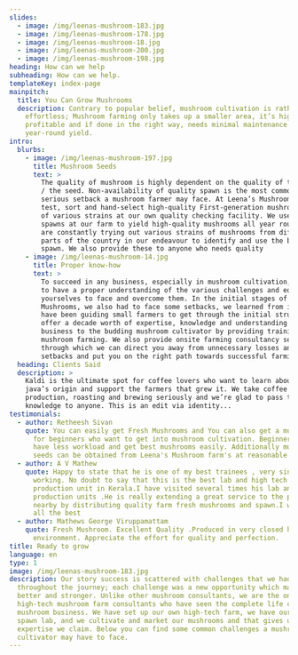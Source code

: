 ```yaml
---
slides:
  - image: /img/leenas-mushroom-183.jpg
  - image: /img/leenas-mushroom-178.jpg
  - image: /img/leenas-mushroom-18.jpg
  - image: /img/leenas-mushroom-200.jpg
  - image: /img/leenas-mushroom-198.jpg
heading: How can we help
subheading: How can we help.
templateKey: index-page
mainpitch:
  title: You Can Grow Mushrooms
  description: Contrary to popular belief, mushroom cultivation is rather
    effortless; Mushroom farming only takes up a smaller area, it’s highly
    profitable and if done in the right way, needs minimal maintenance for
    year-round yield.
intro:
  blurbs:
    - image: /img/leenas-mushroom-197.jpg
      title: Mushroom Seeds
      text: >
        The quality of mushroom is highly dependent on the quality of the spawn
        / the seed. Non-availability of quality spawn is the most common and
        serious setback a mushroom farmer may face. At Leena’s Mushrooms, we
        test, sort and hand-select high-quality First-generation mushroom spawns
        of various strains at our own quality checking facility. We use these
        spawns at our farm to yield high-quality mushrooms all year round. We
        are constantly trying out various strains of mushrooms from different
        parts of the country in our endeavour to identify and use the best
        spawn. We also provide these to anyone who needs quality 
    - image: /img/leenas-mushroom-14.jpg
      title: Proper know-how
      text: >
        To succeed in any business, especially in mushroom cultivation, you need
        to have a proper understanding of the various challenges and equip
        yourselves to face and overcome them. In the initial stages of Leena’s
        Mushrooms, we also had to face some setbacks, we learned from it and we
        have been guiding small farmers to get through the initial struggle. We
        offer a decade worth of expertise, knowledge and understanding of the
        business to the budding mushroom cultivator by providing training on
        mushroom farming. We also provide onsite farming consultancy services
        through which we can direct you away from unnecessary losses and
        setbacks and put you on the right path towards successful farming. 
  heading: Clients Said
  description: >
    Kaldi is the ultimate spot for coffee lovers who want to learn about their
    java’s origin and support the farmers that grew it. We take coffee
    production, roasting and brewing seriously and we’re glad to pass that
    knowledge to anyone. This is an edit via identity...
testimonials:
  - author: Retheesh Sivan
    quote: You can easily get Fresh Mushrooms and You can also get a mushroom bed
      for beginners who want to get into mushroom cultivation. Beginners will
      have less workload and get best mushrooms easily. Additionally mushroom
      seeds can be obtained from Leena's Mushroom farm's at reasonable rates
  - author: A V Mathew
    quote: Happy to state that he is one of my best trainees , very sincere and hard
      working. No doubt to say that this is the best lab and high tech mushroom
      production unit in Kerala.I have visited several times his lab and
      production units .He is really extending a great service to the people
      nearby by distributing quality farm fresh mushrooms and spawn.I wish him
      all the best
  - author: Mathews George Viruppamattam
    quote: Fresh Mushroom. Excellent Quality .Produced in very closed hygiene
      environment. Appreciate the effort for quality and perfection.
title: Ready to grow
language: en
type: 1
image: /img/leenas-mushroom-183.jpg
description: Our story success is scattered with challenges that we had to face
  throughout the journey; each challenge was a new opportunity which made us
  better and stronger. Unlike other mushroom consultants, we are the only
  high-tech mushroom farm consultants who have seen the complete life cycle of
  mushroom business. We have set up our own high-tech farm, we have our own
  spawn lab, and we cultivate and market our mushrooms and that gives us the
  expertise we claim. Below you can find some common challenges a mushroom
  cultivator may have to face.
---
```


